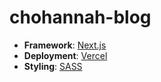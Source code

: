 # chohannah-blog

- **Framework**: [Next.js](https://nextjs.org/)
- **Deployment**: [Vercel](https://vercel.com)
- **Styling**: [SASS](https://tailwindcss.com)
